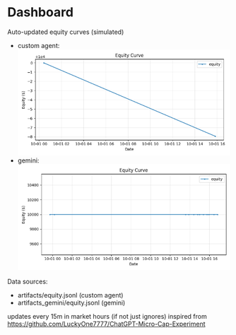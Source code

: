 # Dashboard

Auto-updated equity curves (simulated)

- custom agent: ![Equity Curve](artifacts/equity.png?v=aac2bb4)
- gemini: ![Equity Curve (Gemini)](artifacts_gemini/equity.png?v=aac2bb4)

Data sources:
- artifacts/equity.jsonl (custom agent)
- artifacts_gemini/equity.jsonl (gemini)

updates every 15m in market hours (if not just ignores)
inspired from https://github.com/LuckyOne7777/ChatGPT-Micro-Cap-Experiment